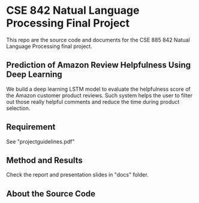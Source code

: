 # CSE 842 Natual Language Processing Final Project

This repo are the source code and documents for the CSE 885 842 Natual Language Processing final project.

## Prediction of Amazon Review Helpfulness Using Deep Learning

We build a deep learning LSTM model to evaluate the helpfulness score of the Amazon customer product reviews. Such system helps the user to filter out those really helpful comments and reduce the time during product selection.

## Requirement

See "projectguidelines.pdf"

## Method and Results

Check the report and presentation slides in "docs" folder.

## About the Source Code
